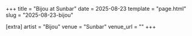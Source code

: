+++
title = "Bijou at Sunbar"
date = 2025-08-23
template = "page.html"
slug = "2025-08-23-bijou"

[extra]
artist = "Bijou"
venue = "Sunbar"
venue_url = ""
+++
